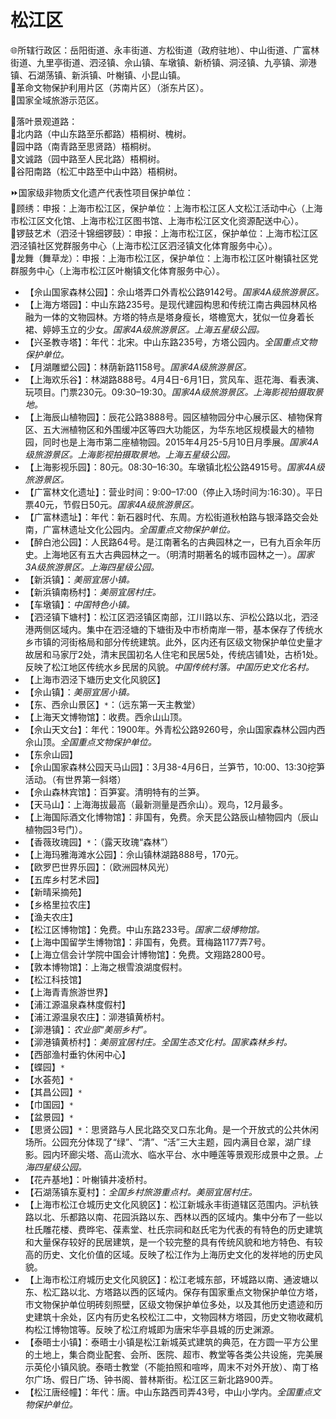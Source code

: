 # 松江区  
🌐所辖行政区：岳阳街道、永丰街道、方松街道（政府驻地）、中山街道、广富林街道、九里亭街道、泗泾镇、佘山镇、车墩镇、新桥镇、洞泾镇、九亭镇、泖港镇、石湖荡镇、新浜镇、叶榭镇、小昆山镇。  
🚩革命文物保护利用片区（苏南片区）（浙东片区）。  
🚩国家全域旅游示范区。  
  
🧭落叶景观道路：  
🔸北内路（中山东路至乐都路）梧桐树、槐树。  
🔸园中路（南青路至思贤路）梧桐树。  
🔸文诚路（园中路至人民北路）梧桐树。  
🔸谷阳南路（松汇中路至中山中路）梧桐树。  
  
⏩国家级非物质文化遗产代表性项目保护单位：  
🔸顾绣：申报：上海市松江区，保护单位：上海市松江区人文松江活动中心（上海市松江区文化馆、上海市松江区图书馆、上海市松江区文化资源配送中心）。  
🔸锣鼓艺术（泗泾十锦细锣鼓）：申报：上海市松江区，保护单位：上海市松江区泗泾镇社区党群服务中心（上海市松江区泗泾镇文化体育服务中心）。  
🔸龙舞（舞草龙）：申报：上海市松江区，保护单位：上海市松江区叶榭镇社区党群服务中心（上海市松江区叶榭镇文化体育服务中心）。  
  
* 【佘山国家森林公园】：佘山塔弄口外青松公路9142号。*国家4A级旅游景区。*  
* 【上海方塔园】：中山东路235号。是现代建园构思和传统江南古典园林风格融为一体的文物园林。方塔的特点是塔身瘦长，塔檐宽大，犹似一位身着长裙、婷婷玉立的少女。*国家4A级旅游景区。上海五星级公园。*  
* 【兴圣教寺塔】：年代：北宋。中山东路235号，方塔公园内。*全国重点文物保护单位。*  
* 【月湖雕塑公园】：林荫新路1158号。*国家4A级旅游景区。*  
* 【上海欢乐谷】：林湖路888号。4月4日-6月1日，赏风车、逛花海、看表演、玩项目。门票230元。09:30–19:30。*国家4A级旅游景区。上海影视拍摄取景地。*  
* 【上海辰山植物园】：辰花公路3888号。园区植物园分中心展示区、植物保育区、五大洲植物区和外围缓冲区等四大功能区，为华东地区规模最大的植物园，同时也是上海市第二座植物园。2015年4月25-5月10日月季展。*国家4A级旅游景区。上海影视拍摄取景地。上海五星级公园。*  
* 【上海影视乐园】：80元。08:30–16:30。车墩镇北松公路4915号。*国家4A级旅游景区。*  
* 【广富林文化遗址】：营业时间：9:00–17:00（停止入场时间为:16:30）。平日票40元，节假日50元。*国家4A级旅游景区。*  
* 【广富林遗址】：年代：新石器时代、东周。方松街道秋柏路与银泽路交会处南，广富林遗址文化公园内。*全国重点文物保护单位。*  
* 【醉白池公园】：人民路64号。是江南著名的古典园林之一，已有九百余年历史。上海地区有五大古典园林之一。（明清时期著名的城市园林之一）。*国家3A级旅游景区。上海四星级公园。*  
* 【新浜镇】：*美丽宜居小镇。*  
* 【新浜镇南杨村】：*美丽宜居村庄。*  
* 【车墩镇】：*中国特色小镇。*  
* 【泗泾镇下塘村】：松江区泗泾镇区南部，江川路以东、沪松公路以北，泗泾港两侧区域内。集中在泗泾塘的下塘街及中市桥南岸一带，基本保存了传统水乡市镇的河街格局和部分传统建筑。此外，区内还有区级文物保护单位史量才故居和马家厅2处，清末民国初名人住宅和民居5处，传统店铺1处，古桥1处。反映了松江地区传统水乡民居的风貌。*中国传统村落。中国历史文化名村。*  
* 【上海市泗泾下塘历史文化风貌区】 
* 【佘山镇】：*美丽宜居小镇。*  
* 【东、西佘山景区】`*`：（远东第一天主教堂）  
* 【上海天文博物馆】：收费。西佘山山顶。  
* 【佘山天文台】：年代：1900年。外青松公路9260号，佘山国家森林公园内西佘山顶。*全国重点文物保护单位。*  
* 【东佘山园】  
* 【佘山国家森林公园天马山园】：3月38-4月6日，兰笋节，10:00、13:30挖笋活动。（有世界第一斜塔）  
* 【佘山森林宾馆】：百笋宴。清明特有的兰笋。  
* 【天马山】：上海海拔最高（最新测量是西佘山）。观鸟，12月最多。  
* 【上海国际酒文化博物馆】：非国有，免费。佘天昆公路辰山植物园内（辰山植物园3号门）。  
* 【香薇玫瑰园】`*`：（露天玫瑰“森林”）  
* 【上海玛雅海滩水公园】：佘山镇林湖路888号，170元。  
* 【欧罗巴世界乐园】：（欧洲园林风光）  
* 【五库乡村艺术园】  
* 【新晴采摘苑】  
* 【乡格里拉农庄】  
* 【渔夫农庄】  
* 【松江区博物馆】：免费。中山东路233号。*国家二级博物馆。*  
* 【上海中国留学生博物馆】：非国有，免费。茸梅路1177弄7号。  
* 【上海立信会计学院中国会计博物馆】：免费。文翔路2800号。  
* 【敦本博物馆】：上海之根雪浪湖度假村。  
* 【松江科技馆】  
* 【上海青青旅游世界】  
* 【浦江源温泉森林度假村】  
* 【浦江源温泉农庄】：泖港镇黄桥村。  
* 【泖港镇】：*农业部“美丽乡村”。*  
* 【泖港镇黄桥村】：*美丽宜居村庄。全国生态文化村。国家森林乡村。*  
* 【西部渔村垂钓休闲中心】  
* 【蝶园】`*`  
* 【水荟苑】`*`  
* 【其昌公园】`*`  
* 【巾国园】`*`  
* 【盆景园】`*`  
* 【思贤公园】`*`：思贤路与人民北路交叉口东北角。是一个开放式的公共休闲场所。公园充分体现了“绿”、“清”、“活”三大主题，园内满目仓翠，湖广绿影。园内环廊尖塔、高山流水、临水平台、水中睡莲等景观形成景中之景。*上海四星级公园。*  
* 【花卉基地】：叶榭镇井凌桥村。  
* 【石湖荡镇东夏村】：*全国乡村旅游重点村。美丽宜居村庄。*  
* 【上海市松江仓城历史文化风貌区】：松江新城永丰街道辖区范围内。沪杭铁路以北、乐都路以南、花园浜路以东、西林以西的区域内。集中分布了一些以杜氏雕花楼、费晔宅、葆素堂、杜氏宗祠和赵氏宅为代表的有特色的历史建筑和大量保存较好的民居建筑，是一个较完整的具有传统风貌和地方特色、有较高的历史、文化价值的区域。反映了松江作为上海历史文化的发祥地的历史风貌。  
* 【上海市松江府城历史文化风貌区】：松江老城东部，环城路以南、通波塘以东、松汇路以北、方塔路以西的区域内。保存有国家重点文物保护单位方塔，市文物保护单位明砖刻照壁，区级文物保护单位多处，以及其他历史遗迹和历史建筑十余处，区内有历史名校松江二中，文物园林方塔园，历史文物收藏机构松江博物馆等。反映了松江府城即为唐宋华亭县城的历史渊源。  
* 【泰晤士小镇】：泰晤士小镇是松江新城英式建筑的典范，在方圆一平方公里的土地上，集合商业配套、会所、医院、超市、教堂等各类公共设施，完美展示英伦小镇风貌。泰晤士教堂（不能拍照和喧哗，周末不对外开放）、南丁格尔广场、假日广场、钟书阁、普林斯街。松江区三新北路900弄。  
* 【松江唐经幢】：年代：唐。中山东路西司弄43号，中山小学内。*全国重点文物保护单位。*  